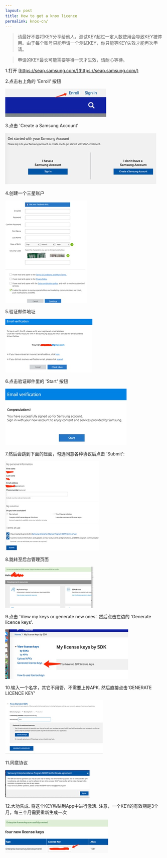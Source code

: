 ```yaml
---
layout: post
title: How to get a knox licence
permalink: knox-cn/
---
```

<style>
footer, .ds-thread, .main-nav {display:none;}
</style>

 > 请最好不要将KEY分享给他人，测试KEY超过一定人数使用会导致KEY被停用。由于每个账号只能申请一个测试KEY，你只能等KEY失效才能再次申请。
 
 > 申请的KEY最长可能需要等待一天才生效，请耐心等待。

1.打开 [https://seap.samsung.com/](https://seap.samsung.com/)

2.点击右上角的 'Enroll' 按钮

![](https://github.com/junyuecao/private-static/blob/master/knox/1.png?raw=true)

3.点击 'Create a Samsung Account'

![](https://github.com/junyuecao/private-static/blob/master/knox/2.png?raw=true)

4.创建一个三星账户

![](https://github.com/junyuecao/private-static/blob/master/knox/3.png?raw=true)

5.验证邮件地址

![](https://github.com/junyuecao/private-static/blob/master/knox/4.png?raw=true)

6.点击验证邮件里的 'Start' 按钮

![](https://github.com/junyuecao/private-static/blob/master/knox/5.png?raw=true)

7.然后会跳到下面的压面，勾选同意各种协议后点击 'Submit':

![](https://github.com/junyuecao/private-static/blob/master/knox/6.png?raw=true)

8.跳转至后台管理页面

![](https://github.com/junyuecao/private-static/blob/master/knox/7.png?raw=true)

9.点击 'View my keys or generate new ones'. 然后点击左边的 'Generate licence keys'.

![](https://github.com/junyuecao/private-static/blob/master/knox/8.png?raw=true)

10.输入一个名字，其它不用管，不需要上传APK. 然后直接点击'GENERATE LICENCE KEY'

![](https://github.com/junyuecao/private-static/blob/master/knox/9.png?raw=true)

11.同意协议

![](https://github.com/junyuecao/private-static/blob/master/knox/10.png?raw=true)

12.大功告成. 将这个KEY粘贴到App中进行激活. 注意，一个KEY的有效期是3个月，每三个月需要重新生成一次

![](https://github.com/junyuecao/private-static/blob/master/knox/11.png?raw=true)

